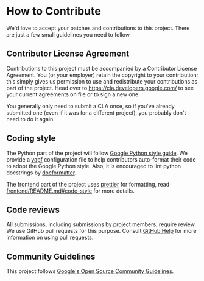 # How to Contribute

We'd love to accept your patches and contributions to this project. There are
just a few small guidelines you need to follow.

## Contributor License Agreement

Contributions to this project must be accompanied by a Contributor License
Agreement. You (or your employer) retain the copyright to your contribution;
this simply gives us permission to use and redistribute your contributions as
part of the project. Head over to <https://cla.developers.google.com/> to see
your current agreements on file or to sign a new one.

You generally only need to submit a CLA once, so if you've already submitted one
(even if it was for a different project), you probably don't need to do it
again.

## Coding style

The Python part of the project will follow [Google Python style guide](http://google.github.io/styleguide/pyguide.html). We provide a [yapf](https://github.com/google/yapf) configuration file to help contributors auto-format their code to adopt the Google Python style. Also, it is encouraged to lint python docstrings by [docformatter](https://github.com/myint/docformatter).

The frontend part of the project uses [prettier](https://prettier.io/) for formatting, read [frontend/README.md#code-style](frontend/README.md#code-style) for more details.

## Code reviews

All submissions, including submissions by project members, require review. We
use GitHub pull requests for this purpose. Consult
[GitHub Help](https://help.github.com/articles/about-pull-requests/) for more
information on using pull requests.

## Community Guidelines

This project follows
[Google's Open Source Community Guidelines](https://opensource.google.com/conduct/).
